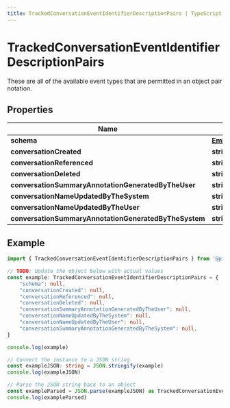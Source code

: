 ```yaml
---
title: TrackedConversationEventIdentifierDescriptionPairs | TypeScript SDK
---
```



# TrackedConversationEventIdentifierDescriptionPairs

These are all of the available event types that are permitted in an object pair notation.

## Properties

Name | Type
------------ | -------------
**schema** | [**EmbeddedModelSchema**](EmbeddedModelSchema)
**conversationCreated** | **string**
**conversationReferenced** | **string**
**conversationDeleted** | **string**
**conversationSummaryAnnotationGeneratedByTheUser** | **string**
**conversationNameUpdatedByTheSystem** | **string**
**conversationNameUpdatedByTheUser** | **string**
**conversationSummaryAnnotationGeneratedByTheSystem** | **string**

## Example

```typescript
import { TrackedConversationEventIdentifierDescriptionPairs } from '@pieces.app/pieces-os-client'

// TODO: Update the object below with actual values
const example: TrackedConversationEventIdentifierDescriptionPairs = {
    "schema": null,
    "conversationCreated": null,
    "conversationReferenced": null,
    "conversationDeleted": null,
    "conversationSummaryAnnotationGeneratedByTheUser": null,
    "conversationNameUpdatedByTheSystem": null,
    "conversationNameUpdatedByTheUser": null,
    "conversationSummaryAnnotationGeneratedByTheSystem": null,
}

console.log(example)

// Convert the instance to a JSON string
const exampleJSON: string = JSON.stringify(example)
console.log(exampleJSON)

// Parse the JSON string back to an object
const exampleParsed = JSON.parse(exampleJSON) as TrackedConversationEventIdentifierDescriptionPairs
console.log(exampleParsed)
```


